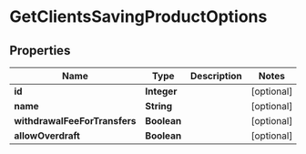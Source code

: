 

# GetClientsSavingProductOptions

## Properties

Name | Type | Description | Notes
------------ | ------------- | ------------- | -------------
**id** | **Integer** |  |  [optional]
**name** | **String** |  |  [optional]
**withdrawalFeeForTransfers** | **Boolean** |  |  [optional]
**allowOverdraft** | **Boolean** |  |  [optional]



